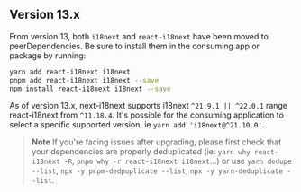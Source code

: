 ## Version 13.x

From version 13, both `i18next` and `react-i18next` have been moved to peerDependencies.
Be sure to install them in the consuming app or package by running:

```bash
yarn add react-i18next i18next
pnpm add react-i18next i18next --save
npm install react-i18next i18next --save
```

As of version 13.x, next-i18next supports i18next `^21.9.1 || ^22.0.1` range
react-i18next from `^11.18.4`. It's possible for the consuming application to 
select a specific supported version, ie `yarn add 'i18next@^21.10.0'`.

> **Note**
> If you're facing issues after upgrading, please first check that your dependencies 
> are properly deduplicated (ie: `yarn why react-i18next -R`, `pnpm why -r react-i18next i18next`...)
> or use `yarn dedupe --list`, `npx -y pnpm-dedpuplicate --list`, `npx -y yarn-deduplicate --list`.

